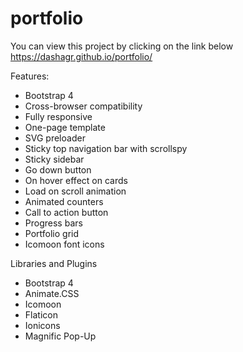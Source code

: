 # portfolio

You can view this project by clicking on the link below
https://dashagr.github.io/portfolio/

Features:

- Bootstrap 4
- Cross-browser compatibility
- Fully responsive
- One-page template
- SVG preloader
- Sticky top navigation bar with scrollspy
- Sticky sidebar
- Go down button
- On hover effect on cards
- Load on scroll animation
- Animated counters
- Call to action button
- Progress bars
- Portfolio grid
- Icomoon font icons

Libraries and Plugins

- Bootstrap 4
- Animate.CSS
- Icomoon
- Flaticon
- Ionicons
- Magnific Pop-Up
